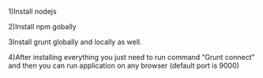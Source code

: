 1)Install nodejs 

2)Install npm gobally

3Install grunt globally and locally as well.

4)After installing everything you just need to run command “Grunt connect” and then you can run application on any browser (default port is 9000)
